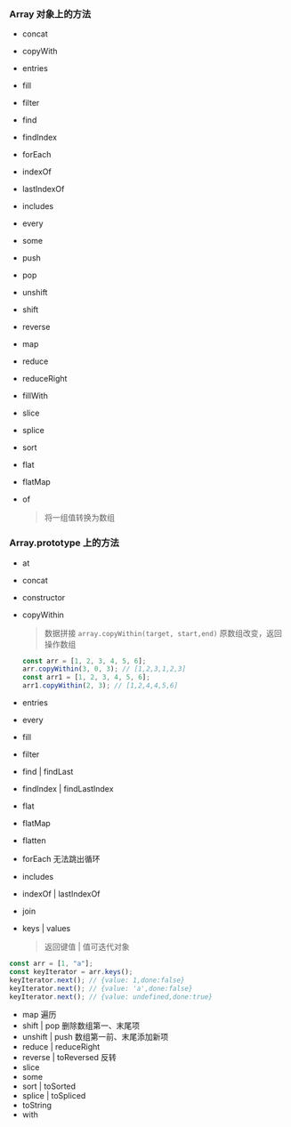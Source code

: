 ### Array 对象上的方法

- concat
- copyWith
- entries
- fill
- filter
- find
- findIndex
- forEach

- indexOf
- lastIndexOf
- includes
- every
- some
- push
- pop
- unshift
- shift
- reverse
- map
- reduce
- reduceRight
- fillWith
- slice
- splice
- sort
- flat
- flatMap
- of
  > 将一组值转换为数组

### Array.prototype 上的方法

- at
- concat
- constructor
- copyWithin

  > 数据拼接 `array.copyWithin(target, start,end)`
  > 原数组改变，返回操作数组

  ```js
  const arr = [1, 2, 3, 4, 5, 6];
  arr.copyWithin(3, 0, 3); // [1,2,3,1,2,3]
  const arr1 = [1, 2, 3, 4, 5, 6];
  arr1.copyWithin(2, 3); // [1,2,4,4,5,6]
  ```

- entries
- every
- fill
- filter
- find | findLast
- findIndex | findLastIndex
- flat
- flatMap
- flatten
- forEach 无法跳出循环
- includes
- indexOf | lastIndexOf
- join
- keys | values
  > 返回键值 | 值可迭代对象

```js
const arr = [1, "a"];
const keyIterator = arr.keys();
keyIterator.next(); // {value: 1,done:false}
keyIterator.next(); // {value: 'a',done:false}
keyIterator.next(); // {value: undefined,done:true}
```

- map 遍历
- shift | pop 删除数组第一、末尾项
- unshift | push 数组第一前、末尾添加新项
- reduce | reduceRight
- reverse | toReversed 反转
- slice
- some
- sort | toSorted
- splice | toSpliced
- toString
- with

